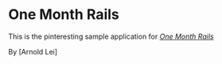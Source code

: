 # One Month Rails 

This is the pinteresting sample application for 
[*One Month Rails*](http://onemonthrails.com)

By [Arnold Lei]

